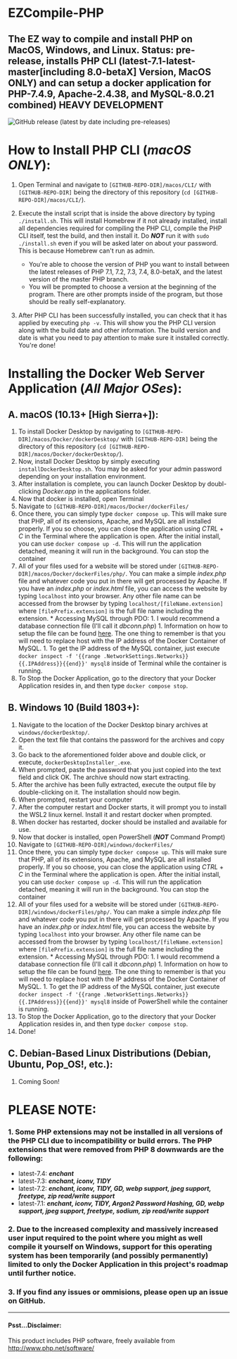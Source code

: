 # EZCompile-PHP
## The EZ way to compile and install PHP on MacOS, Windows, and Linux. Status: pre-release, installs PHP CLI (latest-7.1-latest-master[including 8.0-betaX] Version, MacOS ONLY) and can setup a docker application for PHP-7.4.9, Apache-2.4.38, and MySQL-8.0.21 combined) HEAVY DEVELOPMENT

![GitHub release (latest by date including pre-releases)](https://img.shields.io/github/v/release/one-and-only/EZCompile-PHP?color=yellow&include_prereleases&label=latest)
# How to Install PHP CLI (*macOS ONLY*):
   1. Open Terminal and navigate to ```[GITHUB-REPO-DIR]/macos/CLI/``` with ```[GITHUB-REPO-DIR]``` being the directory of this repository (```cd [GITHUB-REPO-DIR]/macos/CLI/```).
   1. Execute the install script that is inside the above directory by typing ```./install.sh```. This will install Homebrew if it not already installed, install all dependencies required for compiling the PHP CLI, compile the PHP CLI itself, test the build, and then install it. Do ***NOT*** run it with ```sudo ./install.sh``` even if you will be asked later on about your password. This is because Homebrew can't run as admin.
  
      * You're able to choose the version of PHP you want to install between the latest releases of PHP 7.1, 7.2, 7.3, 7.4, 8.0-betaX, and the latest version of the master PHP branch.
      * You will be prompted to choose a version at the beginning of the program. There are other prompts inside of the program, but those should be really self-explanatory.
   1. After PHP CLI has been successfully installed, you can check that it has applied by executing ```php -v```. This will show you the PHP CLI version along with the build date and other information. The build version and date is what you need to pay attention to make sure it installed correctly. You're done!
# Installing the Docker Web Server Application (*All Major OSes*):
   ## A. macOS (10.13+ [High Sierra+]):
   1. To install Docker Desktop by navigating to ```[GITHUB-REPO-DIR]/macos/Docker/dockerDesktop/``` with ```[GITHUB-REPO-DIR]``` being the directory of this repository (```cd [GITHUB-REPO-DIR]/macos/Docker/dockerDesktop/```).
   1. Now, install Docker Desktop by simply executing ```installDockerDesktop.sh```. You may be asked for your admin password depending on your installation environment. 
   1. After installation is complete, you can launch Docker Desktop by doubl-clicking *Docker.app* in the applications folder.
   1. Now that docker is installed, open Terminal
   1. Navigate to ```[GITHUB-REPO-DIR]/macos/Docker/dockerFiles/```
   1. Once there, you can simply type ```docker compose up```. This will make sure that PHP, all of its extensions, Apache, and MySQL are all installed properly. If you so choose, you can close the application using *CTRL* + *C* in the Terminal where the application is open. After the initial install, you can use ```docker compose up -d```. This will run the application detached, meaning it will run in the background. You can stop the container
   1. All of your files used for a website will be stored under ```[GITHUB-REPO-DIR]/macos/Docker/dockerFiles/php/```. You can make a simple *index.php* file and whatever code you put in there will get processed by Apache. If you have an *index.php* or *index.html* file, you can access the website by typing ```localhost``` into your browser. Any other file name can be accessed from the browser by typing ```localhost/[fileName.extension]``` where ```[filePrefix.extension]``` is the full file name including the extension.
    * Accessing MySQL through PDO:
     1. I would recommend a database connection file (I'll call it *dbconn.php*)
     1. Information on how to setup the file can be found [here](https://phpdelusions.net/pdo). The one thing to remember is that you will need to replace host with the IP address of the Docker Container of MySQL.
     1. To get the IP address of the MySQL container, just execute ```docker inspect -f '{{range .NetworkSettings.Networks}}{{.IPAddress}}{{end}}' mysql8``` inside of Terminal while the container is running.
   1. To Stop the Docker Application, go to the directory that your Docker Application resides in, and then type ```docker compose stop```.
   ## B. Windows 10 (Build 1803+):
   1. Navigate to the location of the Docker Desktop binary archives at ```windows/dockerDesktop/```. 
   1. Open the text file that contains the password for the archives and copy it.
   1. Go back to the aforementioned folder above and double click, or execute, ```dockerDesktopInstaller_.exe```.
   1. When prompted, paste the password that you just copied into the text field and click OK. The archive should now start extracting.
   1. After the archive has been fully extracted, execute the output file by double-clicking on it. The installation should now begin.
   1. When prompted, restart your computer
   1. After the computer restart and Docker starts, it will prompt you to install the WSL2 linux kernel. Install it and restart docker when prompted.
   1. When docker has restarted, docker should be installed and available for use.
   1. Now that docker is installed, open PowerShell (***NOT*** Command Prompt)
   1. Navigate to ```[GITHUB-REPO-DIR]/windows/dockerFiles/```
   1. Once there, you can simply type ```docker compose up```. This will make sure that PHP, all of its extensions, Apache, and MySQL are all installed properly. If you so choose, you can close the application using *CTRL* + *C* in the Terminal where the application is open. After the initial install, you can use ```docker compose up -d```. This will run the application detached, meaning it will run in the background. You can stop the container
   1. All of your files used for a website will be stored under ```[GITHUB-REPO-DIR]/windows/dockerFiles/php/```. You can make a simple *index.php* file and whatever code you put in there will get processed by Apache. If you have an *index.php* or *index.html* file, you can access the website by typing ```localhost``` into your browser. Any other file name can be accessed from the browser by typing ```localhost/[fileName.extension]``` where ```[filePrefix.extension]``` is the full file name including the extension.
    * Accessing MySQL through PDO:
     1. I would recommend a database connection file (I'll call it *dbconn.php*)
     1. Information on how to setup the file can be found [here](https://phpdelusions.net/pdo). The one thing to remember is that you will need to replace host with the IP address of the Docker Container of MySQL.
     1. To get the IP address of the MySQL container, just execute ```docker inspect -f '{{range .NetworkSettings.Networks}}{{.IPAddress}}{{end}}' mysql8``` inside of PowerShell while the container is running.
   1. To Stop the Docker Application, go to the directory that your Docker Application resides in, and then type ```docker compose stop```.
   1. Done!
   ## C. Debian-Based Linux Distributions (Debian, Ubuntu, Pop_OS!, etc.):
   1. Coming Soon!
# PLEASE NOTE:
### 1. Some PHP extensions may not be installed in all versions of the PHP CLI due to incompatibility or build errors. The PHP extensions that were removed from PHP 8 downwards are the following:
  * latest-7.4: ***enchant***
  * latest-7.3: ***enchant, iconv, TIDY***
  * latest-7.2: ***enchant, iconv, TIDY, GD, webp support, jpeg support, freetype, zip read/write support***
  * latest-7.1: ***enchant, iconv, TIDY, Argon2 Password Hashing, GD, webp support, jpeg support, freetype, sodium, zip read/write support***
  
### 2. Due to the increased complexity and massively increased user input required to the point where you might as well compile it yourself on Windows, support for this operating system has been temporarily (and possibly permanently) limited to only the Docker Application in this project's roadmap until further notice.

### 3. If you find any issues or ommisions, please open up an issue on GitHub.
---
#### Psst...Disclaimer:

This product includes PHP software, freely available from <http://www.php.net/software/>
